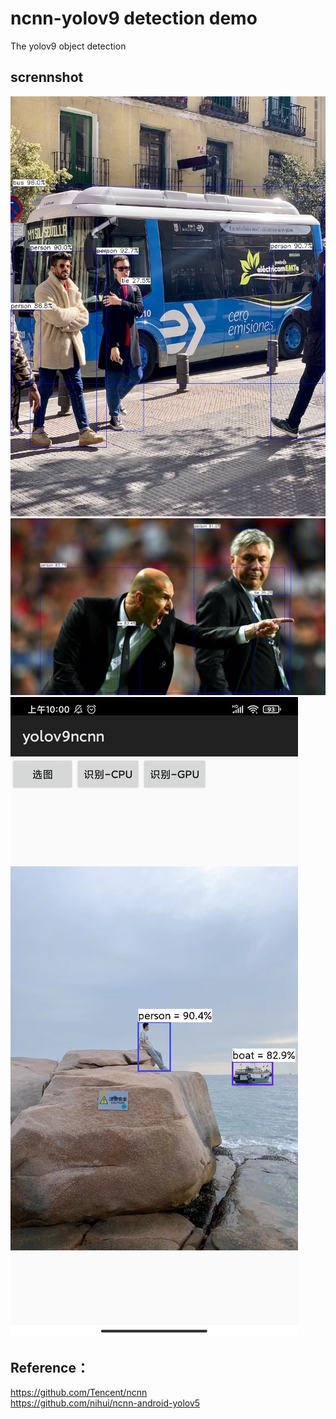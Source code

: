 # ncnn-yolov9 detection demo
The yolov9 object detection

## scrennshot
![](./yolov9-ncnn/result/image.jpg)
![](./yolov9-ncnn/result/image1.jpg)
![](./yolov9-ncnn-android/screenshot.jpg)

## Reference：  
https://github.com/Tencent/ncnn  
https://github.com/nihui/ncnn-android-yolov5

